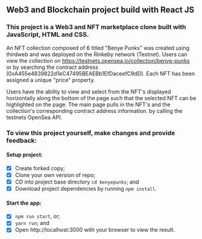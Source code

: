 ## Web3 and Blockchain project build with React JS

### This project is a Web3 and NFT marketplace clone built with JavaScript, HTML and CSS.

An NFT collection composed of 6 titled "Benye Punks" was created using thirdweb and was deployed on the Rinkeby network (Testnet). Users can view the collection on https://testnets.opensea.io/collection/benye-punks or by searching the contract address (0xA455e4839822d1eC47495BEAEBb1EfDaceefC9dD). Each NFT has been assigned a unique "price" property.

Users have the ability to view and select from the NFT's displayed horizontally along the bottom of the page such that the selected NFT can be highlighted on the page. The main page pulls in the NFT's and the collection's corresponding contract address information. by calling the testnets OpenSea API.

### To view this project yourself, make changes and provide feedback:

#### Setup project:
* [X] Create forked copy;
* [X] Clone your own version of repo;
* [X] CD into project base directory `cd benyepunks`; and
* [X] Download project dependencies by running `npm install`.

#### Start the app:
* [X] `npm run start`, or;
* [X] `yarn run`; and
* [X] Open http://localhost:3000 with your browser to view the result.
